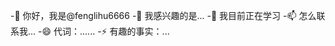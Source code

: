 -👋 你好，我是@fenglihu6666
-👀 我感兴趣的是...
-🌱 我目前正在学习
-📫 怎么联系我...
-😄 代词：......
-⚡ 有趣的事实：...

<!---
fenglihu6666/fenglihu6666是a ✨ special ✨ 存储库，因为它的"README.md"(此文件)出现在您的GitHub配置文件中。
您可以单击“预览”链接查看所做的更改。
--->
